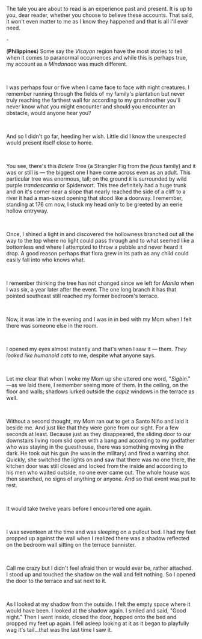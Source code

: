 The tale you are about to read is an experience past and present. It is up to you, dear reader, whether you choose to believe these accounts. That said, it won't even matter to me as I know they happened and that is all I'll ever need.

\-

(**Philippines**) Some say the *Visayan* region have the most stories to tell when it comes to paranormal occurrences and while this is perhaps true, my account as a *Mindanaon* was much different.

&#x200B;

I was perhaps four or five when I came face to face with night creatures. I remember running through the fields of my family's plantation but never truly reaching the farthest wall for according to my grandmother you'll never know what you might encounter and should you encounter an obstacle, would anyone hear you?

&#x200B;

And so I didn't go far, heeding her wish. Little did I know the unexpected would present itself close to home.

&#x200B;

You see, there's this *Balete* Tree (a Strangler Fig from the *ficus* family) and it was or still is — the biggest one I have come across even as an adult. This particular tree was enormous, tall; on the ground it is surrounded by wild purple *trandescantia* or Spiderwort. This tree definitely had a huge trunk and on it's corner near a slope that nearly reached the side of a cliff to a river it had a man-sized opening that stood like a doorway. I remember, standing at 176 cm now, I stuck my head only to be greeted by an eerie hollow entryway.

&#x200B;

Once, I shined a light in and discovered the hollowness branched out all the way to the top where no light could pass through and to what seemed like a bottomless end where I attempted to throw a pebble and never heard it drop. A good reason perhaps that flora grew in its path as any child could easily fall into who knows what.

&#x200B;

I remember thinking the tree has not changed since we left for *Manila* when I was six, a year later after the event. The one long branch it has that pointed southeast still reached my former bedroom's terrace.

&#x200B;

Now, it was late in the evening and I was in  in bed with my Mom when I felt there was someone else in the room.

&#x200B;

I opened my eyes almost instantly and that's when I saw it — them. *They looked like humanoid cats* to me, despite what anyone says.

&#x200B;

Let me clear that when I woke my Mom up she uttered one word, "*Sigbin*." —as we laid there, I remember seeing more of them. In the ceiling, on the floor and walls; shadows lurked outside the *capiz* windows in the terrace as well.

&#x200B;

Without a second thought, my Mom ran out to get a Santo Niño and laid it beside me. And just like that they were gone from our sight. For a few seconds at least. Because just as they disappeared, the sliding door to our downstairs living room slid open with a bang and according to my godfather who was staying in the guesthouse, there was something moving in the dark. He took out his gun (he was in the military) and fired a warning shot. Quickly, she switched the lights on and saw that there was no one there, the kitchen door was still closed and locked from the inside and according to his men who waited outside, no one ever came out. The whole house was then searched, no signs of anything or anyone. And so that event was put to rest.

&#x200B;

It would take twelve years before I encountered one again.

&#x200B;

I was seventeen at the time and was sleeping on a pullout bed. I had my feet propped up against the wall when I realized there was a shadow reflected on the bedroom wall sitting on the terrace bannister.

&#x200B;

Call me crazy but I didn't feel afraid then or would ever be, rather attached. I stood up and touched the shadow on the wall and felt nothing. So I opened the door to the terrace and sat next to it.

&#x200B;

As I looked at my shadow from the outside. I felt the empty space where it would have been. I looked at the shadow again. I smiled and said, "Good night." Then I went inside, closed the door, hopped onto the bed and propped my feet up again. I fell asleep looking at it as it began to playfully wag it's tail...that was the last time I saw it.